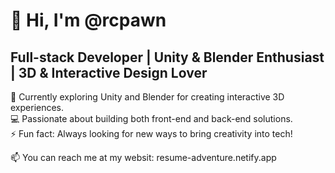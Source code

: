 # 👋 Hi, I'm @rcpawn
## Full-stack Developer | Unity & Blender Enthusiast | 3D & Interactive Design Lover

🌱 Currently exploring Unity and Blender for creating interactive 3D experiences.  
💻 Passionate about building both front-end and back-end solutions.  
⚡ Fun fact: Always looking for new ways to bring creativity into tech!

📫 You can reach me at my websit: resume-adventure.netify.app
